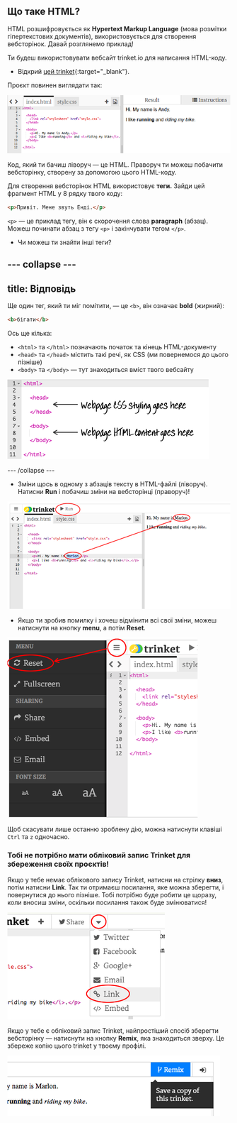## Що таке HTML?

HTML розшифровується як **Hypertext Markup Language** (мова розмітки гіпертекстових документів), використовується для створення вебсторінок. Давай розглянемо приклад!

Ти будеш використовувати вебсайт trinket.io для написання HTML-коду.

+ Відкрий [цей trinket](http://jumpto.cc/web-intro){:target="_blank"}.

Проєкт повинен виглядати так:

![знімок екрана](images/birthday-starter.png)

Код, який ти бачиш ліворуч — це HTML. Праворуч ти можеш побачити вебсторінку, створену за допомогою цього HTML-коду.

Для створення вебсторінок HTML використовує **теги.** Зайди цей фрагмент HTML у 8 рядку твого коду:

```html
<p>Привіт. Мене звуть Енді.</p>
```

`<p>` — це приклад тегу, він є скорочення слова **paragraph** (абзац). Можеш починати абзац з тегу `<p>` і закінчувати тегом `</p>`.

+ Чи можеш ти знайти інші теги?

## \--- collapse \---

## title: Відповідь

Ще один тег, який ти міг помітити, — це `<b>`, він означає **bold** (жирний):

```html
<b>бігати</b>
```

Ось ще кілька:

+ `<html>` та `</html>` позначають початок та кінець HTML-документу
+ `<head>` та `</head>` містить такі речі, як CSS (ми повернемося до цього пізніше)
+ `<body>` та `</body>` — тут знаходиться вміст твого вебсайту

![знімок екрана](images/birthday-head-body.png)

\--- /collapse \---

+ Зміни щось в одному з абзаців тексту в HTML-файлі (ліворуч). Натисни **Run** і побачиш зміни на вебсторінці (праворуч)!

![знімок екрана](images/birthday-edit-html.png)

+ Якщо ти зробив помилку і хочеш відмінити всі свої зміни, можеш натиснути на кнопку **menu**, а потім **Reset**.

![знімок екрана](images/birthday-reset.png)

Щоб скасувати лише останню зроблену дію, можна натиснути клавіші `Ctrl` та `z` одночасно.

### Тобі не потрібно мати обліковий запис Trinket для збереження своїх проєктів!

Якщо у тебе немає облікового запису Trinket, натисни на стрілку **вниз**, потім натисни **Link**. Так ти отримаєш посилання, яке можна зберегти, і повернутися до нього пізніше. Тобі потрібно буде робити це щоразу, коли вносиш зміни, оскільки посилання також буде змінюватися!

![знімок екрана](images/birthday-link.png)

Якщо у тебе є обліковий запис Trinket, найпростіший спосіб зберегти вебсторінку — натиснути на кнопку **Remix**, яка знаходиться зверху. Це збереже копію цього trinket у твоєму профілі.

![знімок екрана](images/birthday-remix.png)